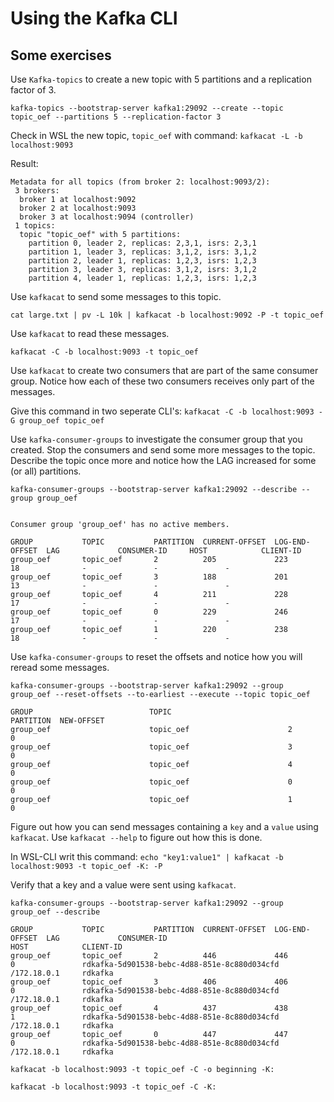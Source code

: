 # Using the Kafka CLI

## Some exercises

Use `Kafka-topics` to create a new topic with 5 partitions and a replication factor of 3.

`kafka-topics --bootstrap-server kafka1:29092 --create --topic topic_oef --partitions 5 --replication-factor 3`

Check in WSL the new topic, `topic_oef` with command: `kafkacat -L -b localhost:9093`

Result:

```console
Metadata for all topics (from broker 2: localhost:9093/2):
 3 brokers:
  broker 1 at localhost:9092
  broker 2 at localhost:9093
  broker 3 at localhost:9094 (controller)
 1 topics:
  topic "topic_oef" with 5 partitions:
    partition 0, leader 2, replicas: 2,3,1, isrs: 2,3,1
    partition 1, leader 3, replicas: 3,1,2, isrs: 3,1,2
    partition 2, leader 1, replicas: 1,2,3, isrs: 1,2,3
    partition 3, leader 3, replicas: 3,1,2, isrs: 3,1,2
    partition 4, leader 1, replicas: 1,2,3, isrs: 1,2,3
```

Use `kafkacat` to send some messages to this topic.

`cat large.txt | pv -L 10k | kafkacat -b localhost:9092 -P -t topic_oef`

Use `kafkacat` to read these messages.

`kafkacat -C -b localhost:9093 -t topic_oef`

Use `kafkacat` to create two consumers that are part of the same consumer group. Notice how each of these two consumers receives only part of the messages.

Give this command in two seperate CLI's: `kafkacat -C -b localhost:9093 -G group_oef topic_oef`

Use `kafka-consumer-groups` to investigate the consumer group that you created. Stop the consumers and send some more messages to the topic. Describe the topic once more and notice how the LAG increased for some (or all) partitions.

`kafka-consumer-groups --bootstrap-server kafka1:29092 --describe --group group_oef`

```console

Consumer group 'group_oef' has no active members.

GROUP           TOPIC           PARTITION  CURRENT-OFFSET  LOG-END-OFFSET  LAG             CONSUMER-ID     HOST            CLIENT-ID
group_oef       topic_oef       2          205             223             18              -               -               -
group_oef       topic_oef       3          188             201             13              -               -               -
group_oef       topic_oef       4          211             228             17              -               -               -
group_oef       topic_oef       0          229             246             17              -               -               -
group_oef       topic_oef       1          220             238             18              -               -               -
```

Use `kafka-consumer-groups` to reset the offsets and notice how you will reread some messages.

`kafka-consumer-groups --bootstrap-server kafka1:29092 --group group_oef --reset-offsets --to-earliest --execute --topic topic_oef`

```console
GROUP                          TOPIC                          PARTITION  NEW-OFFSET
group_oef                      topic_oef                      2          0
group_oef                      topic_oef                      3          0
group_oef                      topic_oef                      4          0
group_oef                      topic_oef                      0          0
group_oef                      topic_oef                      1          0
```

Figure out how you can send messages containing a `key` and a `value` using `kafkacat`. Use `kafkacat --help` to figure out how this is done.

In WSL-CLI writ this command: `echo "key1:value1" | kafkacat -b localhost:9093 -t topic_oef -K: -P`

Verify that a key and a value were sent using `kafkacat`.

`kafka-consumer-groups --bootstrap-server kafka1:29092 --group group_oef --describe`

```console
GROUP           TOPIC           PARTITION  CURRENT-OFFSET  LOG-END-OFFSET  LAG             CONSUMER-ID                                  HOST            CLIENT-ID
group_oef       topic_oef       2          446             446             0               rdkafka-5d901538-bebc-4d88-851e-8c880d034cfd /172.18.0.1     rdkafka
group_oef       topic_oef       3          406             406             0               rdkafka-5d901538-bebc-4d88-851e-8c880d034cfd /172.18.0.1     rdkafka
group_oef       topic_oef       4          437             438             1               rdkafka-5d901538-bebc-4d88-851e-8c880d034cfd /172.18.0.1     rdkafka
group_oef       topic_oef       0          447             447             0               rdkafka-5d901538-bebc-4d88-851e-8c880d034cfd /172.18.0.1     rdkafka
```

`kafkacat -b localhost:9093 -t topic_oef -C -o beginning -K:`

`kafkacat -b localhost:9093 -t topic_oef -C -K:`